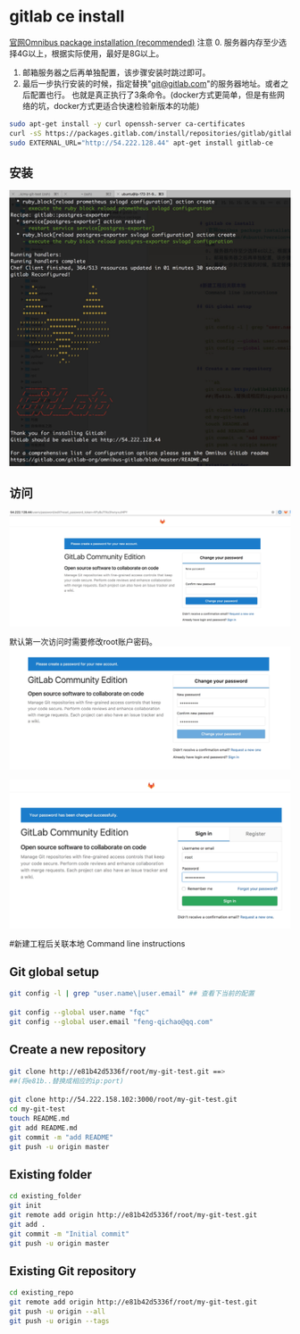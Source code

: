 # gitlab ce install
[官网Omnibus package installation (recommended)](https://about.gitlab.com/installation/#ubuntu?version=ce)
注意
0. 服务器内存至少选择4G以上，根据实际使用，最好是8G以上。
1. 邮箱服务器之后再单独配置，该步骤安装时跳过即可。
2. 最后一步执行安装的时候，指定替换"git@gitlab.com"的服务器地址。或者之后配置也行。
也就是真正执行了3条命令。(docker方式更简单，但是有些网络的坑，docker方式更适合快速检验新版本的功能)

```sh
sudo apt-get install -y curl openssh-server ca-certificates
curl -sS https://packages.gitlab.com/install/repositories/gitlab/gitlab-ce/script.deb.sh | sudo bash
sudo EXTERNAL_URL="http://54.222.128.44" apt-get install gitlab-ce
```
## 安装
![](media/15096111888426.jpg)

## 访问
![](media/15096112020262.jpg)

默认第一次访问时需要修改root账户密码。
![](media/15096113618927.jpg)

![](media/15096114570760.jpg)

#新建工程后关联本地
Command line instructions

## Git global setup

```sh
git config -l | grep "user.name\|user.email" ## 查看下当前的配置

git config --global user.name "fqc"
git config --global user.email "feng-qichao@qq.com"
```

## Create a new repository

```sh
git clone http://e81b42d5336f/root/my-git-test.git ==>
##(将e81b..替换成相应的ip:port) 

git clone http://54.222.158.102:3000/root/my-git-test.git
cd my-git-test
touch README.md
git add README.md
git commit -m "add README"
git push -u origin master
```

## Existing folder

```sh
cd existing_folder
git init
git remote add origin http://e81b42d5336f/root/my-git-test.git
git add .
git commit -m "Initial commit"
git push -u origin master
```

## Existing Git repository

```sh
cd existing_repo
git remote add origin http://e81b42d5336f/root/my-git-test.git
git push -u origin --all
git push -u origin --tags
```

